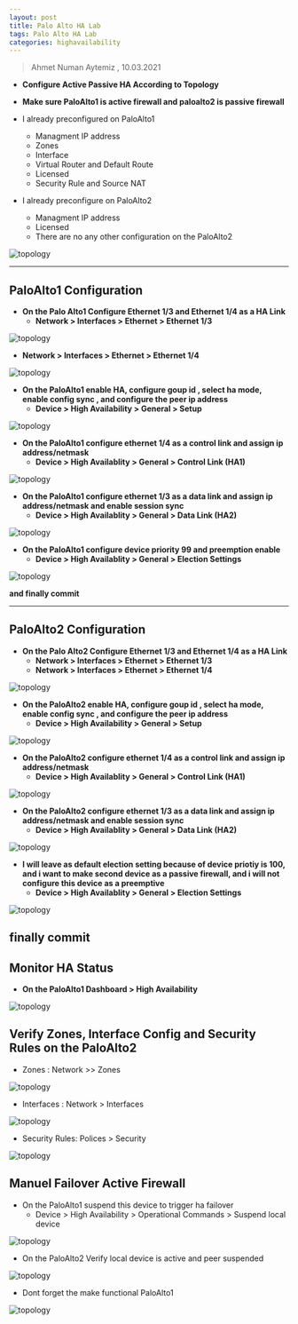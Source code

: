 ```yaml
---
layout: post
title: Palo Alto HA Lab
tags: Palo Alto HA Lab
categories: highavailability
---
```


> Ahmet Numan Aytemiz , 10.03.2021

- **Configure Active Passive HA According to Topology**

- **Make sure PaloAlto1 is active firewall and paloalto2 is passive firewall**

- I already preconfigured on PaloAlto1
  - Managment IP address
  - Zones
  - Interface
  - Virtual Router and Default Route
  - Licensed
  - Security Rule and Source NAT 
- I already preconfigure on PaloAlto2
  - Managment IP address
  - Licensed
  - There are no any other configuration on the PaloAlto2

![topology](/img/pa_ha_lab1.PNG)


---

## PaloAlto1 Configuration

- **On the Palo Alto1 Configure Ethernet 1/3 and Ethernet 1/4 as a HA Link**
  - **Network > Interfaces > Ethernet > Ethernet 1/3**

![topology](/img/pa1_ethernet13.PNG)

  - **Network > Interfaces > Ethernet > Ethernet 1/4**

![topology](/img/pa_ethernet14.PNG)

- **On the PaloAlto1 enable HA, configure goup id , select ha mode, enable config sync , and configure the peer ip address**
  - **Device > High Availability > General > Setup**

![topology](/img/ha_setup.PNG)

- **On the PaloAlto1 configure ethernet 1/4 as a control link and assign ip address/netmask**
  - **Device > High Availablity > General > Control Link (HA1)**

![topology](/img/control_link.PNG)

- **On the PaloAlto1 configure ethernet 1/3 as a data link and assign ip address/netmask and enable session sync**
  - **Device > High Availablity > General > Data Link (HA2)**

![topology](/img/data_link.PNG)

- **On the PaloAlto1 configure device priority 99 and preemption enable**
  - **Device > High Availablity > General > Election Settings**

![topology](/img/prio.PNG)

**and finally commit**

---

## PaloAlto2 Configuration


- **On the Palo Alto2 Configure Ethernet 1/3 and Ethernet 1/4 as a HA Link**
  - **Network > Interfaces > Ethernet > Ethernet 1/3**
  - **Network > Interfaces > Ethernet > Ethernet 1/4**

![topology](/img/pa2_ha.PNG)

- **On the PaloAlto2 enable HA, configure goup id , select ha mode, enable config sync , and configure the peer ip address**
  - **Device > High Availability > General > Setup**

![topology](/img/pa2_setup.PNG)

- **On the PaloAlto2 configure ethernet 1/4 as a control link and assign ip address/netmask**
  - **Device > High Availablity > General > Control Link (HA1)**

![topology](/img/pa2_e14.PNG)

- **On the PaloAlto2 configure ethernet 1/3 as a data link and assign ip address/netmask and enable session sync**
  - **Device > High Availablity > General > Data Link (HA2)**

![topology](/img/pa2_e13.PNG)

- **I will leave as default election setting because of device priotiy is 100, and i want to make second device as a passive firewall, and i will not configure this device as a preemptive**
  - **Device > High Availablity > General > Election Settings**

![topology](/img/elect2.PNG)


**finally commit**
---

## Monitor HA Status

- **On the PaloAlto1 Dashboard > High Availability**

![topology](/img/ha_status.PNG)

## Verify Zones, Interface Config and Security Rules on the PaloAlto2

- Zones : Network >> Zones

![topology](/img/zones2.PNG)

- Interfaces : Network > Interfaces

![topology](/img/interfaces2.PNG)

- Security Rules: Polices > Security

![topology](/img/security2.PNG)


## Manuel Failover Active Firewall

- On the PaloAlto1 suspend this device to trigger ha failover
  - Device > High Availability > Operational Commands > Suspend local device

![topology](/img/suspend.PNG)

- On the PaloAlto2 Verify local device is active and peer suspended

![topology](/img/suspended2.PNG)

- Dont forget the make functional PaloAlto1

![topology](/img/functional.PNG)




